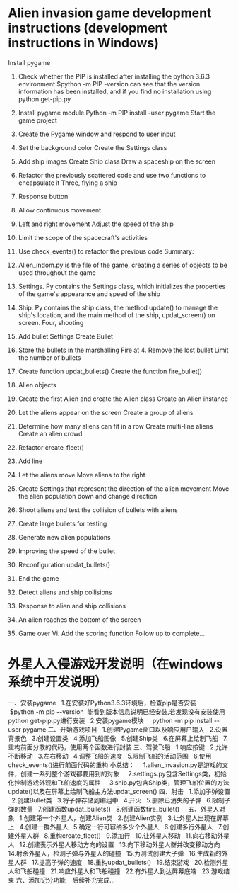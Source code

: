 # Alien invasion game development instructions (development instructions in Windows)
Install pygame
1. Check whether the PIP is installed after installing the python 3.6.3 environment
$python -m PIP -version can see that the version information has been installed, and if you find no installation using python get-pip.py
2. Install pygame module
Python -m PIP install -user pygame
Start the game project
1. Create the Pygame window and respond to user input
2. Set the background color
Create the Settings class
4. Add ship images
Create Ship class
Draw a spaceship on the screen
7. Refactor the previously scattered code and use two functions to encapsulate it
Three, flying a ship
1. Response button
2. Allow continuous movement
3. Left and right movement
Adjust the speed of the ship
5. Limit the scope of the spacecraft's activities
6. Use check_events() to refactor the previous code
Summary:
1. Alien_indom.py is the file of the game, creating a series of objects to be used throughout the game
2. Settings. Py contains the Settings class, which initializes the properties of the game's appearance and speed of the ship
3. Ship. Py contains the ship class, the method update() to manage the ship's location, and the main method of the ship, updat_screen() on screen.
Four, shooting
1. Add bullet Settings
Create Bullet
3. Store the bullets in the marshalling
Fire at 4.
Remove the lost bullet
Limit the number of bullets
7. Create function updat_bullets()
Create the function fire_bullet()
   
5. Alien objects
1. Create the first Alien and create the Alien class
Create an Alien instance
3. Let the aliens appear on the screen
Create a group of aliens
5. Determine how many aliens can fit in a row
Create multi-line aliens
Create an alien crowd
8. Refactor create_fleet()
9. Add line
10. Let the aliens move
Move aliens to the right
12. Create Settings that represent the direction of the alien movement
Move the alien population down and change direction
14. Shoot aliens and test the collision of bullets with aliens
15. Create large bullets for testing
16. Generate new alien populations
17. Improving the speed of the bullet
18. Reconfiguration updat_bullets()
19. End the game
20. Detect aliens and ship collisions
21. Response to alien and ship collisions
22. An alien reaches the bottom of the screen
23. Game over
Vi. Add the scoring function
Follow up to complete...


# 外星人入侵游戏开发说明（在windows系统中开发说明）
一、安装pygame
    1.在安装好Python3.6.3环境后，检查pip是否安装
      $python -m pip --version  能看到版本信息说明已经安装,若发现没有安装使用python get-pip.py进行安装
    2.安装pygame模块
      python -m pip install --user pygame
二、开始游戏项目
    1.创建Pygame窗口以及响应用户输入
    2.设置背景色
    3.创建设置类
    4.添加飞船图像
    5.创建Ship类
    6.在屏幕上绘制飞船
    7.重构前面分散的代码，使用两个函数进行封装
三、驾驶飞船
    1.响应按键
    2.允许不断移动
    3.左右移动
    4.调整飞船的速度
    5.限制飞船的活动范围
    6.使用check_events()进行前面代码的重构
小总结：
      1.alien_invasion.py是游戏的文件，创建一系列整个游戏都要用到的对象
      2.settings.py包含Settings类，初始化控制游戏外观和飞船速度的属性
      3.ship.py包含Ship类，管理飞船位置的方法update()以及在屏幕上绘制飞船主方法updat_screen()
四、射击
    1.添加子弹设置
    2.创建Bullet类
    3.将子弹存储到编组中
    4.开火
    5.删除已消失的子弹
    6.限制子弹的数量
    7.创建函数updat_bullets()
    8.创建函数fire_bullet()
    
五、外星人对象
    1.创建第一个外星人，创建Alien类
    2.创建Alien实例
    3.让外星人出现在屏幕上
    4.创建一群外星人
    5.确定一行可容纳多少个外星人
    6.创建多行外星人
    7.创建外星人群
    8.重构create_fleet()
    9.添加行
    10.让外星人移动
    11.向右移动外星人
    12.创建表示外星人移动方向的设置
    13.向下移动外星人群并改变移动方向
    14.射杀外星人，检测子弹与外星人的碰撞
    15.为测试创建大子弹
    16.生成新的外星人群
    17.提高子弹的速度
    18.重构updat_bullets()
    19.结束游戏
    20.检测外星人和飞船碰撞
    21.响应外星人和飞船碰撞
    22.有外星人到达屏幕底端
    23.游戏结束
六、添加记分功能
    后续补充完成...
